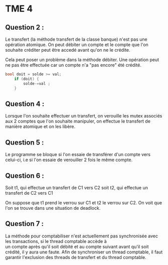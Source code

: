 # TME 4 

## Question 2 : 

Le transfert (la méthode transfert de la classe banque) n'est pas une opération atomique. On peut débiter un compte et le compte 
que l'on souhaite créditer peut être accedé avant qu'on ne le crédite. 

Cela peut poser un problème dans la méthode débiter. Une opération peut ne pas être effectuée car un compte 
n'a "pas encore" été crédité.
```cpp 
bool doit = solde >= val;
	if (doit) {
		solde-=val ;
	} 
``` 

## Question 4 :

Lorsque l'on souhaite effectuer un transfert, on verouille les mutex associés aux 2 comptes que l'on souhaite manipuler, 
on effectue le transfert de manière atomique et on les libère. 

## Question 5 :    
  
Le programme se bloque si l'on essaie de transférer d'un compte vers celui-ci, i.e si l'on essaie de verouiller 2 fois 
le même compte.

## Question 6 :

Soit t1, qui effectue un transfert de C1 vers C2 
soit t2, qui effectue un transfert de C2 vers C1 

On suppose que t1 prend le verrou sur C1 et t2 le verrou sur C2. 
On voit que l'on se trouve dans une situation de deadlock.  


## Question 7 : 

La méthode pour comptabiliser n'est actuellement pas synchronisée avec les transactions, si le thread comptable accède à  
un compte après qu'il soit débité et au compte suivant avant qu'il soit crédité, il y aura une faute. Afin de synchroniser 
un thread comptable, il faut garantir l'exclusion des threads de transfert et du thread comptable. 
 
